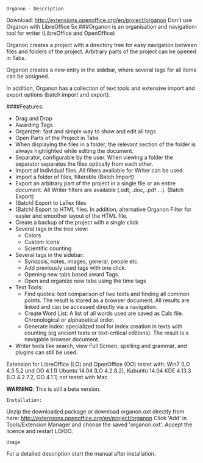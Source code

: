 	Organon - Description

Download:
http://extensions.openoffice.org/en/project/organon
Don't use Organon with LibreOffice 5x
###Organon is an organisation and navigation-tool for writer (LibreOffice and OpenOffice)

Organon creates a project with a directory tree for easy navigation between files and folders of the project. Arbitrary parts of the project can be opened in Tabs.

Organon creates a new entry in the sidebar, where several tags for all items can be assigned. 

In addition, Organon has a collection of text tools and extensive import and export options (batch import and export).

####Features:
* Drag and Drop
* Awarding Tags
* Organizer: fast and simple way to show and edit all tags
* Open Parts of the Project in Tabs
* When displaying the files in a folder, the relevant section of the folder is always highlighted while editing the document.
* Separator, configurable by the user. When viewing a folder the separator separates the files optically from each other.
* Import of individual files. All filters available for Writer can be used.
* Import a folder of files, filterable (Batch Import)
* Export an arbitrary part of the project in a single file or an entire document. All Writer filters are available (.odt, .doc, .pdf ...). (Batch Export)
* (Batch) Export to LaTex files
* (Batch) Export to HTML files. In addition, alternative Organon Filter for easier and smoother layout of the HTML file.
* Create a backup of the project with a single click 
* Several tags in the tree view:
  * Colors
  * Custom Icons
  * Scientific counting
* Several tags in the sidebar:
  * Synopsis, notes, images, general, people etc.
  * Add previously used tags with one click.
  * Opening new tabs based award Tags.
  * Open and organize new tabs using the time tags
* Text Tools:
  * Find quotes: text comparison of two texts and finding all common points. The result is stored as a browser document. All results are linked and can be accessed directly via a navigation.
  * Create Word List: A list of all words used are saved as Calc file. Chronological or alphabetical order.
  * Generate index: specialized tool for index creation in texts with counting (eg ancient texts or text-critical editions). The result is a navigable browser document.
* Writer tools like search, view Full Screen, spelling and grammar, and plugins can still be used.


Extension for LibreOffice (LO) and OpenOffice (OO)
testet with: 
	Win7 (LO 4.3.5.2 und OO 4.1.1) 
	Ubuntu 14.04 (LO 4.2.8.2), 
	Kubuntu 14.04 KDE 4.13.3 (LO 4.2.7.2, OO 4.1.1)
	not testet with Mac

**WARNING**:         This is still a beta version.

	Installation:
Unzip the downloaded package or download organon.oxt directly from here:
http://extensions.openoffice.org/en/project/organon
Click 'Add' in Tools/Extension Manager and choose the saved 'organon.oxt'. Accept the licence and restart LO/OO.

	Usage
For a detailed description start the manual after installation.






	





